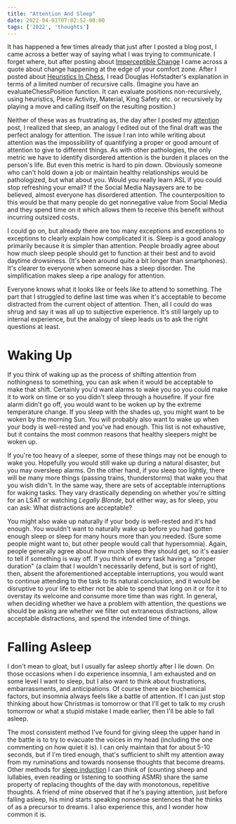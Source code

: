 ```yaml
---
title: "Attention And Sleep"
date: 2022-04-01T07:02:52-08:00
tags: ['2022', 'thoughts']
---
```


It has happened a few times already that just after I posted a blog post, I came across a better way of saying what I was trying to communicate.
I forget where, but after posting about [Imperceptible Change](../change) I came across a quote about change happening at the edge of your comfort zone.
After I posted about [Heuristics In Chess](../chess), I read Douglas Hofstadter's explanation in terms of a limited number of recursive calls.
(Imagine you have an evaluateChessPosition function.
It can evaluate positions non-recursively, using heuristics, Piece Activity, Material, King Safety etc. or recursively by playing a move and calling itself on the resulting position.)

Neither of these was as frustrating as, the day after I posted my [attention](../attention) post, I realized that sleep, an analogy I edited out of the final draft was the perfect analogy for attention.
The issue I ran into while writing about attention was the impossibility of quantifying a proper or good amount of attention to give to different things.
As with other pathologies, the only metric we have to identify disordered attention is the burden it places on the person's life.
But even this metric is hard to pin down.
Obviously someone who can't hold down a job or maintain healthy relationships would be pathologized, but what about you.
Would you really learn ASL if you could stop refreshing your email?
If the Social Media Naysayers are to be believed, almost everyone has disordered attention.
The counterposition to this would be that many people do get nonnegative value from Social Media and they spend time on it which allows them to receive this benefit without incurring outsized costs.

I could go on, but already there are too many exceptions and exceptions to exceptions to clearly explain how complicated it is.
Sleep is a good analogy primarily because it is simpler than attention.
People broadly agree about how much sleep people should get to function at their best and to avoid daytime drowsiness.
(It's been around quite a bit longer than smartphones).
It's clearer to everyone when someone has a sleep disorder.
The simplification makes sleep a ripe analogy for attention.

Everyone knows what it looks like or feels like to attend to something.
The part that I struggled to define last time was when it's acceptable to become distracted from the current object of attention.
Then, all I could do was shrug and say it was all up to subjective experience.
It's still largely up to internal experience, but the analogy of sleep leads us to ask the right questions at least.

# Waking Up

If you think of waking up as the process of shifting attention from nothingness to something, you can ask when it would be acceptable to make that shift.
Certainly you'd want alarms to wake you so you could make it to work on time or so you didn't sleep through a housefire.
If your fire alarm didn't go off, you would want to be woken up by the extreme temperature change.
If you sleep with the shades up, you might want to be woken by the morning Sun.
You will probably also want to wake up when your body is well-rested and you've had enough.
This list is not exhaustive, but it contains the most common reasons that healthy sleepers might be woken up.

If you're too heavy of a sleeper, some of these things may not be enough to wake you.
Hopefully you would still wake up during a natural disaster, but you may oversleep alarms.
On the other hand, if you sleep too lightly, there will be many more things (passing trains, thunderstorms) that wake you that you wish didn't.
In the same way, there are sets of acceptable interruptions for waking tasks.
They vary drastically depending on whether you're sitting for an LSAT or watching *Legally Blonde*, but either way, as for sleep, you can ask: What distractions are acceptable?

You might also wake up naturally if your body is well-rested and it's had enough.
You wouldn't want to naturally wake up before you had gotten enough sleep or sleep for many hours more than you needed.
(Sure some people might want to, but other people would call that hypersomnia).
Again, people generally agree about how much sleep they should get, so it's easier to tell if something is way off.
If you think of every task having a "proper duration" (a claim that I wouldn't necessarily defend, but is sort of right), then, absent the aforementioned acceptable interruptions, you would want to continue attending to the task to its natural conclusion, and it would be disruptive to your life to either not be able to spend that long on it or for it to overstay its welcome and consume more time than was right.
In general, when deciding whether we have a problem with attention, the questions we should be asking are whether we filter out extraneous distractions, allow acceptable distractions, and spend the intended time of things.

# Falling Asleep

I don't mean to gloat, but I usually far asleep shortly after I lie down.
On those occasions when I do experience insomnia, I am exhausted and on some level I want to sleep, but I also want to think about frustrations, embarrassments, and anticipations.
Of course there are biochemical factors, but insomnia always feels like a battle of attention.
If I can just stop thinking about how Christmas is tomorrow or that I'll get to talk to my crush tomorrow or what a stupid mistake I made earlier, then I'll be able to fall asleep.

The most consistent method I've found for giving sleep the upper hand in the battle is to try to evacuate the voices in my head (including the one commenting on how quiet it is).
I can only maintain that for about 5-10 seconds, but if I'm tired enough, that's sufficient to shift my attention away from my ruminations and towards nonsense thoughts that become dreams.
Other methods for [sleep induction](https://en.wikipedia.org/wiki/Sleep_induction) I can think of (counting sheep and lullabies, even reading or listening to soothing ASMR) share the same property of replacing thoughts of the day with monotonous, repetitive thoughts.
A friend of mine observed that if he's paying attention, just before falling asleep, his mind starts speaking nonsense sentences that he thinks of as a precursor to dreams.
I also experience this, and I wonder how common it is.
